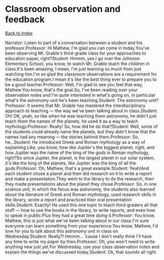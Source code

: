 # Classroom observation and feedback
[Back to Index](https://github.com/windows10010/tpoExtractor/blog/master/README.md)

Narrator: Listen to part of a conversation between a student and his professor.Professor: Hi Mathew, I'm glad you can come in today.You've been observing Mr. Grable's third-grade class for your approaches to education paper, right?Student: Hmmm, yes.I go over the Johnson Elementary School, you know, to watch Mr. Grable teach the children in class.It's been amazing, I mean, I'm just learning so much from just watching him.I'm so glad the classroom observations are a requirement for the education program.I mean it's like the best thing ever to prepare you to be a good teacher.Professor: Well, I'm glad to see you feel that way, Mathew.You know, that's the goal.So, I've been reading over your observation notes and I'm quite interested in what's going on, in particular what's the astronomy unit he's been teaching.Student: The astronomy unit?Professor: It seems that Mr. Grable has mastered the interdisciplinary approach to teaching — the way we've been talking about in class.Student: Oh! OK, yeah, so like when he was teaching them astronomy, he didn't just teach them the names of the planets, he used it as a way to teach mythology.Professor: Really! So, how did he do that?Student: Well, some of the students could already name the planets, but they didn't know that the names had any meaning — the stories behind them.Professor: So, he...Student: He introduced Greek and Roman mythology as a way of explaining.Like, you know, how like Jupiter's the biggest planet, right, and how Jupiter was the name of the king of the gods in Roman mythology, right?So since Jupiter, the planet, is the largest planet in our solar system, it's like the king of the planets, like Jupiter was the king of all the gods.Professor: Oh, Mathew, that's a great example.Student: Yeah!And each student chose a planet and then did research on it to write a report and make a presentation.They went to the library to do the research, then they made presentations about the planet they chose.Professor: So, in one science unit, in which the focus was astronomy, the students also learned about the literature of Greek and Roman mythology, used research skills in the library, wrote a report and practiced their oral presentation skills.Student: Exactly! He used this one topic to teach third-graders all that stuff — how to use the books in the library, to write reports, and even how to speak in public.Plus they had a great time doing it.Professor: You know, Mathew, this is just what we've been talking about in our class.I'm sure everyone can learn something from your experience.You know, Mathew, I'd love for you to talk about this astronomy unit in class on Wednesday.Student: Really?! Hmmm... ‘cause I don't really think I'll have any time to write my paper by then.Professor: Oh, you won't need to write anything new just yet.For Wednesday, use your class observation notes and explain the things we've discussed today.Student: Ok, that sounds all right.
 